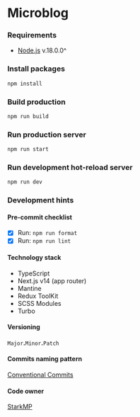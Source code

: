 # Microblog

### Requirements

- [Node.js](https://nodejs.org) v.18.0.0^

### Install packages

```sh
npm install
```

### Build production

```sh
npm run build
```

### Run production server

```sh
npm run start
```

### Run development hot-reload server

```sh
npm run dev
```

### Development hints

#### Pre-commit checklist

- [x] Run: `npm run format`
- [x] Run: `npm run lint`

#### Technology stack

- TypeScript
- Next.js v14 (app router)
- Mantine
- Redux ToolKit
- SCSS Modules
- Turbo

#### Versioning

`Major`**.**`Minor`**.**`Patch`

#### Commits naming pattern

[Conventional Commits](https://www.conventionalcommits.org/en/v1.0.0/)

#### Code owner

[StarkMP](https://github.com/StarkMP)
